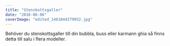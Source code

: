 ```yaml
---
title: "Stenskottsgaller"
date: "2016-06-06"
coverImage: "edited_1461844279952.jpg"
---
```


Behöver du stenskottsgaller till din bubbla, buss eller karmann ghia så finns detta till salu i flera modeller.
